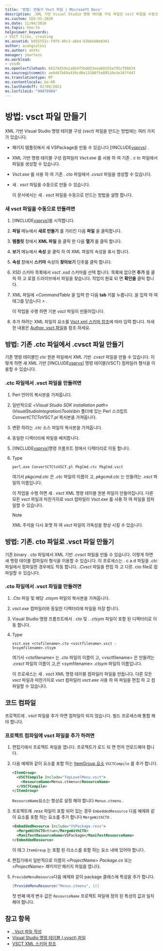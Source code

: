 ```yaml
---
title: '방법: 만들기 Vsct 파일 | Microsoft Docs'
description: .XML 기반 Visual Studio 명령 테이블 구성 파일인 vsct 파일을 수동으로 만드는 방법에 대해 알아봅니다.
ms.custom: SEO-VS-2020
ms.date: 11/04/2016
ms.topic: how-to
helpviewer_keywords:
- VSCT files, creating
ms.assetid: b955f51c-f9f9-49c3-a8e4-63b6eb0e0341
author: acangialosi
ms.author: anthc
manager: jmartens
ms.workload:
- vssdk
ms.openlocfilehash: 66174d5de1abb4f5bdd23eeab0155a795cf0b634
ms.sourcegitcommit: ae6d47b09a439cd0e13180f5e89510e3e347fd47
ms.translationtype: MT
ms.contentlocale: ko-KR
ms.lasthandoff: 02/08/2021
ms.locfileid: "99879984"
---
```

# <a name="how-to-create-a-vsct-file"></a>방법: vsct 파일 만들기

XML 기반 Visual Studio 명령 테이블 구성 (*vsct*) 파일을 만드는 방법에는 여러 가지가 있습니다.

- 패키지 템플릿에서 새 VSPackage을 만들 수 있습니다 [!INCLUDE[vsprvs](../../code-quality/includes/vsprvs_md.md)] .

- XML 기반 명령 테이블 구성 컴파일러 *Vsct.exe* 를 사용 하 여 기존 *. c tc* 파일에서 파일을 생성할 수 있습니다.

- *Vsct.exe* 를 사용 하 여 기존 *. cto* 파일에서 *.cvsct* 파일을 생성할 수 있습니다.

- 새 *. vsct* 파일을 수동으로 만들 수 있습니다.

  이 문서에서는 새 *. vsct* 파일을 수동으로 만드는 방법을 설명 합니다.

### <a name="to-manually-create-a-new-vsct-file"></a>새 vsct 파일을 수동으로 만들려면

1. [!INCLUDE[vsprvs](../../code-quality/includes/vsprvs_md.md)]를 시작합니다.

2. **파일** 메뉴에서 **새로 만들기** 를 가리킨 다음 **파일** 을 클릭합니다.

3. **템플릿** 창에서 **XML 파일** 을 클릭 한 다음 **열기** 를 클릭 합니다.

4. **보기** 메뉴에서 **속성** 을 클릭 하 여 XML 파일의 속성을 표시 합니다.

5. **속성** 창에서 **스키마** 속성의 **찾아보기** 단추를 클릭 합니다.

6. XSD 스키마 목록에서 *vsct .xsd* 스키마를 선택 합니다. 목록에 없으면 **추가** 를 클릭 하 고 로컬 드라이브에서 파일을 찾습니다. 작업이 완료 되 면 **확인을** 클릭 합니다.

7. XML 파일에 *<CommandTable* 을 입력 한 다음 **tab** 키를 누릅니다. 을 입력 하 여 태그를 닫습니다 *>* .

    이 작업을 수행 하면 기본 *vsct* 파일이 만들어집니다.

8. 추가 하려는 XML 파일의 요소를 [Vsct xml 스키마 참조](../../extensibility/vsct-xml-schema-reference.md)에 따라 입력 합니다. 자세한 내용은 [Author. vsct 파일](../../extensibility/internals/authoring-dot-vsct-files.md)을 참조 하세요.

<a name="how-to-create-a-dot-vsct-file-from-an-existing-dot-ctc-file"></a>

## <a name="how-to-create-a-vsct-file-from-an-existing-ctc-file"></a>방법: 기존 .ctc 파일에서 .cvsct 파일 만들기

기존 명령 테이블인 *ctc* 원본 파일에서 XML 기반 *.cvsct* 파일을 만들 수 있습니다. 이렇게 하면 새 XML 기반 [!INCLUDE[vsprvs](../../code-quality/includes/vsprvs_md.md)] 명령 테이블(VSCT) 컴파일러 형식을 이용할 수 있습니다.

### <a name="to-create-a-vsct-file-from-a-ctc-file"></a>.ctc 파일에서 .vsct 파일을 만들려면

1. Perl 언어의 복사본을 가져옵니다.

2. 일반적으로 *\<Visual Studio SDK installation path> \VisualStudioIntegration\Tools\bin* 폴더에 있는 Perl 스크립트 *ConvertCTCToVSCT.pl* 복사본을 가져옵니다.

3. 변환 하려는 *.ctc* 소스 파일의 복사본을 가져옵니다.

4. 동일한 디렉터리에 파일을 배치합니다.

5. [!INCLUDE[vsprvs](../../code-quality/includes/vsprvs_md.md)]명령 프롬프트 창에서 디렉터리로 이동 합니다.

6. Type

   ```
   perl.exe ConvertCTCtoVSCT.pl PkgCmd.ctc PkgCmd.vsct
   ```

    여기서 *pkgcmd.ctc* 은 *.ctc* 파일의 이름이 고, *pkgcmd.ctc* 는 만들려는 *.vsct* 파일의 이름입니다.

    이 작업을 수행 하면 새 *. vsct* XML 명령 테이블 원본 파일이 만들어집니다. 다른 모든 *vsct* 파일과 마찬가지로 vsct 컴파일러 *Vsct.exe* 를 사용 하 여 파일을 컴파일할 수 있습니다.

   > [!NOTE]
   > XML 주석을 다시 포맷 하 여 *vsct* 파일의 가독성을 향상 시킬 수 있습니다.

<a name="how-to-create-a-dot-vsct-file-from-an-existing-dot-cto-file"></a>

## <a name="how-to-create-a-vsct-file-from-an-existing-cto-file"></a>방법: 기존. cto 파일로 .vsct 파일 만들기

기존 binary *. cto* 파일에서 XML 기반 *.cvsct* 파일을 만들 수 있습니다. 이렇게 하면 새 명령 테이블 컴파일러 형식을 이용할 수 있습니다. 이 프로세스는 *.* c a d 파일을 *.ctc* 파일에서 컴파일한 경우에도 작동 합니다. *.Cvsct* 파일을 편집 하 고 다른. cto file로 컴파일할 수 있습니다.

### <a name="to-create-a-vsct-file-from-a-cto-file"></a>.cto 파일에서 .vsct 파일을 만들려면

1. *.Cto* 파일 및 해당 *.ctsym* 파일의 복사본을 가져옵니다.

2. *vsct.exe* 컴파일러와 동일한 디렉터리에 파일을 저장 합니다.

3. Visual Studio 명령 프롬프트에서 *. cto* 및 *. .ctsym* 파일이 포함 된 디렉터리로 이동 합니다.

4. Type

    ```
    vsct.exe <ctofilename>.cto <vsctfilename>.vsct -S<symfilename>.ctsym
    ```

     여기서 \<ctofilename\> 는 *.cto* 파일의 이름이 고, \<vsctfilename\> 은 만들려는 *.cvsct* 파일의 이름이 고,은 \<symfilename\> *.ctsym* 파일의 이름입니다.

     이 프로세스는 새 *. vsct* XML 명령 테이블 컴파일러 파일을 만듭니다. 다른 모든 *vsct* 파일과 마찬가지로 vsct 컴파일러 *vsct.exe* 사용 하 여 파일을 편집 하 고 컴파일할 수 있습니다.

## <a name="compile-the-code"></a>코드 컴파일
 프로젝트에 *. vsct* 파일을 추가 하면 컴파일이 되지 않습니다. 빌드 프로세스에 통합 해야 합니다.

### <a name="to-add-a-vsct-file-to-project-compilation"></a>프로젝트 컴파일에 vsct 파일을 추가 하려면

1. 편집기에서 프로젝트 파일을 엽니다. 프로젝트가 로드 되 면 먼저 언로드해야 합니다.

2. 다음 예제와 같이 요소를 포함 하는 [ItemGroup 요소](../../msbuild/itemgroup-element-msbuild.md) `VSCTCompile` 를 추가 합니다.

    ```xml
    <ItemGroup>
      <VSCTCompile Include="TopLevelMenu.vsct">
        <ResourceName>Menus.ctmenu</ResourceName>
      </VSCTCompile>
    </ItemGroup>

    ```

     `ResourceName`요소는 항상로 설정 해야 합니다 `Menus.ctmenu` .

3. 프로젝트에 *.resx* 파일이 포함 되어 있는 경우 `EmbeddedResource` 다음 예제와 같이 요소를 포함 하는 요소를 추가 합니다 `MergeWithCTO` .

    ```xml
    <EmbeddedResource Include="VSPackage.resx">
      <MergeWithCTO>true</MergeWithCTO>
      <ManifestResourceName>VSPackage</ManifestResourceName>
    </EmbeddedResource>

    ```

     이 태그 `ItemGroup` 는 포함 된 리소스를 포함 하는 요소 내에 있어야 합니다.

4. 편집기에서 일반적으로 이름이 *\<ProjectName\> Package.cs* 또는 *\<ProjectName\> 패키지인* 패키지 파일을 엽니다.

5. `ProvideMenuResource`다음 예제와 같이 package 클래스에 특성을 추가 합니다.

    ```csharp
    [ProvideMenuResource("Menus.ctmenu", 1)]
    ```

     첫 번째 매개 변수 값은 `ResourceName` 프로젝트 파일에 정의 된 특성의 값과 일치 해야 합니다.

## <a name="see-also"></a>참고 항목
- [. Vsct 파일 작성](../../extensibility/internals/authoring-dot-vsct-files.md)
- [Visual Studio 명령 테이블 (.vvsct) 파일](../../extensibility/internals/visual-studio-command-table-dot-vsct-files.md)
- [VSCT XML 스키마 참조](../../extensibility/vsct-xml-schema-reference.md)
